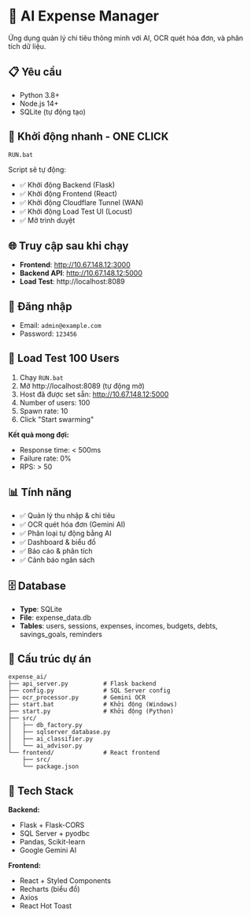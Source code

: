 # 🚀 AI Expense Manager

Ứng dụng quản lý chi tiêu thông minh với AI, OCR quét hóa đơn, và phân tích dữ liệu.

## 📋 Yêu cầu

- Python 3.8+
- Node.js 14+
- SQLite (tự động tạo)

## 🎯 Khởi động nhanh - ONE CLICK

```bash
RUN.bat
```

Script sẽ tự động:
- ✅ Khởi động Backend (Flask)
- ✅ Khởi động Frontend (React)
- ✅ Khởi động Cloudflare Tunnel (WAN)
- ✅ Khởi động Load Test UI (Locust)
- ✅ Mở trình duyệt

## 🌐 Truy cập sau khi chạy

- **Frontend**: http://10.67.148.12:3000
- **Backend API**: http://10.67.148.12:5000
- **Load Test**: http://localhost:8089

## 🔑 Đăng nhập

- Email: `admin@example.com`
- Password: `123456`

## 🧪 Load Test 100 Users

1. Chạy `RUN.bat`
2. Mở http://localhost:8089 (tự động mở)
3. Host đã được set sẵn: http://10.67.148.12:5000
4. Number of users: 100
5. Spawn rate: 10
6. Click "Start swarming"

**Kết quả mong đợi:**
- Response time: < 500ms
- Failure rate: 0%
- RPS: > 50

## 📊 Tính năng

- ✅ Quản lý thu nhập & chi tiêu
- ✅ OCR quét hóa đơn (Gemini AI)
- ✅ Phân loại tự động bằng AI
- ✅ Dashboard & biểu đồ
- ✅ Báo cáo & phân tích
- ✅ Cảnh báo ngân sách

## 🗄️ Database

- **Type**: SQLite
- **File**: expense_data.db
- **Tables**: users, sessions, expenses, incomes, budgets, debts, savings_goals, reminders

## 📝 Cấu trúc dự án

```
expense_ai/
├── api_server.py          # Flask backend
├── config.py              # SQL Server config
├── ocr_processor.py       # Gemini OCR
├── start.bat              # Khởi động (Windows)
├── start.py               # Khởi động (Python)
├── src/
│   ├── db_factory.py
│   ├── sqlserver_database.py
│   ├── ai_classifier.py
│   └── ai_advisor.py
└── frontend/              # React frontend
    ├── src/
    └── package.json
```

## 🎨 Tech Stack

**Backend:**
- Flask + Flask-CORS
- SQL Server + pyodbc
- Pandas, Scikit-learn
- Google Gemini AI

**Frontend:**
- React + Styled Components
- Recharts (biểu đồ)
- Axios
- React Hot Toast
